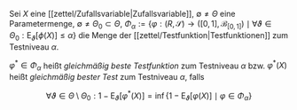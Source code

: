 Sei $X$ eine [[zettel/Zufallsvariable|Zufallsvariable]], $\emptyset \ne \Theta$ eine Parametermenge, $\emptyset \ne \Theta_0 \subset \Theta$, $\Phi_\alpha := \{ \varphi : (R, \mathscr{S}) \to ([0, 1], \mathscr{B}_{[0, 1]}) \mid \forall \vartheta \in \Theta_0 :  \text{E}_\vartheta[\phi(X)] \le \alpha \}$ die Menge der [[zettel/Testfunktion|Testfunktionen]] zum Testniveau $\alpha$.

$\varphi^* \in \Phi_\alpha$ heißt *gleichmäßig beste Testfunktion* zum Testniveau $\alpha$ bzw. $\varphi^*(X)$ heißt *gleichmäßig bester Test* zum Testniveau $\alpha$, falls

$$
	\forall \vartheta \in \Theta \setminus \Theta_0 : 1 - \text{E}_\vartheta[\varphi^*(X)] = \inf \{ 1 - \text{E}_\vartheta[\varphi(X)] \mid \varphi \in \Phi_\alpha \}
$$